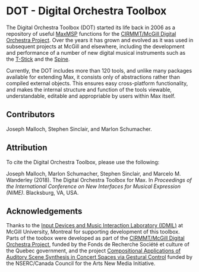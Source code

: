# DOT - Digital Orchestra Toolbox

The Digital Orchestra Toolbox (DOT) started its life back in 2006 as a repository of useful [MaxMSP](https://cycling74.com/) functions for the [CIRMMT/McGill Digital Orchestra Project](https://www-archive.idmil.org/projects/collaborations/mcgill_digital_orchestra). Over the years it has grown and evolved as it was used in subsequent projects at McGill and elsewhere, including the development and performance of a number of new digital musical instruments such as the [T-Stick](https://josephmalloch.wordpress.com/portfolio/tstick/) and the [Spine](https://josephmalloch.wordpress.com/portfolio/spine/).

Currently, the DOT includes more than 120 tools, and unlike many packages available for extending Max, it consists  only  of abstractions rather than compiled external objects.  This ensures easy cross-platform functionality, and makes the internal structure and function of the tools viewable, understandable, editable and appropriable by users within Max itself.

## Contributors

Joseph Malloch, Stephen Sinclair, and Marlon Schumacher.

## Attribution

To cite the Digital Orchestra Toolbox, please use the following:

Joseph Malloch, Marlon Schumacher, Stephen Sinclair, and Marcelo M. Wanderley (2018). The Digital Orchestra Toolbox for Max. In *Proceedings of the International Conference on New Interfaces for Musical Expression (NIME)*. Blacksburg, VA, USA.

## Acknowledgements

Thanks to the [Input Devices and Music Interaction Laboratory (IDMIL)](http://idmil.org) at McGill University, Montreal for supporting development of this toolbox. Parts of the toobox were developed as part of the [CIRMMT/McGill Digital Orchestra Project](https://www-archive.idmil.org/projects/collaborations/mcgill_digital_orchestra), funded by the Fonds de Recherche Société et culture of the Quebec government, and the project [Compositional Applications of Auditory Scene Synthesis in Concert Spaces via Gestural Control](https://www-archive.idmil.org/projects/collaborations/spatialization) funded by the NSERC/Canada Council for the Arts New Media Initiative.
